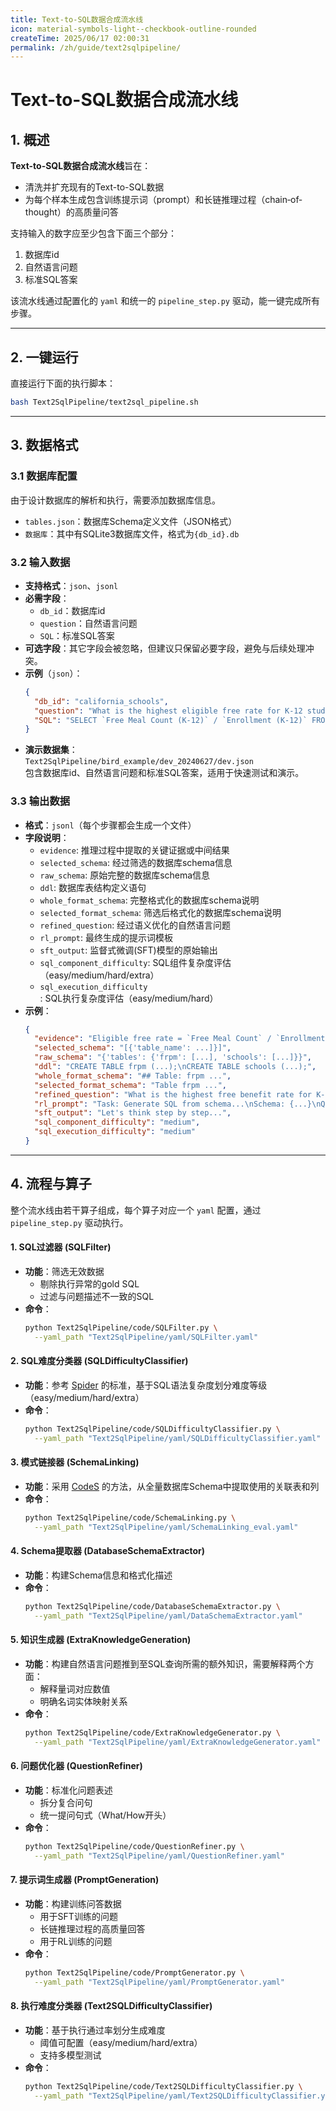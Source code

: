 ```yaml
---
title: Text-to-SQL数据合成流水线
icon: material-symbols-light--checkbook-outline-rounded
createTime: 2025/06/17 02:00:31  
permalink: /zh/guide/text2sqlpipeline/  
---
```


# Text-to-SQL数据合成流水线

## 1. 概述

**Text-to-SQL数据合成流水线**旨在：  
- 清洗并扩充现有的Text-to-SQL数据  
- 为每个样本生成包含训练提示词（prompt）和长链推理过程（chain‐of‐thought）的高质量问答

支持输入的数字应至少包含下面三个部分：
1. 数据库id
2. 自然语言问题  
3. 标准SQL答案

该流水线通过配置化的 `yaml` 和统一的 `pipeline_step.py` 驱动，能一键完成所有步骤。

---

## 2. 一键运行

直接运行下面的执行脚本：  
```bash
bash Text2SqlPipeline/text2sql_pipeline.sh
```

---

## 3. 数据格式

### 3.1 数据库配置

由于设计数据库的解析和执行，需要添加数据库信息。

- `tables.json`：数据库Schema定义文件（JSON格式）
- `数据库`：其中有SQLite3数据库文件，格式为`{db_id}.db`

### 3.2 输入数据

- **支持格式**：`json`、`jsonl`  
- **必需字段**：  
  - `db_id`：数据库id
  - `question`：自然语言问题  
  - `SQL`：标准SQL答案
- **可选字段**：其它字段会被忽略，但建议只保留必要字段，避免与后续处理冲突。  
- **示例**（`json`）：
  ```json
  {
    "db_id": "california_schools",
    "question": "What is the highest eligible free rate for K-12 students in the schools in Alameda County?",
    "SQL": "SELECT `Free Meal Count (K-12)` / `Enrollment (K-12)` FROM frpm WHERE `County Name` = 'Alameda' ORDER BY (CAST(`Free Meal Count (K-12)` AS REAL) / `Enrollment (K-12)`) DESC LIMIT 1"
  }
  ```
- **演示数据集**：  
  `Text2SqlPipeline/bird_example/dev_20240627/dev.json`  
  包含数据库id、自然语言问题和标准SQL答案，适用于快速测试和演示。

### 3.3 输出数据

- **格式**：`jsonl`（每个步骤都会生成一个文件）  
- **字段说明**：
  - `evidence`: 推理过程中提取的关键证据或中间结果
  - `selected_schema`: 经过筛选的数据库schema信息
  - `raw_schema`: 原始完整的数据库schema信息
  - `ddl`: 数据库表结构定义语句
  - `whole_format_schema`: 完整格式化的数据库schema说明
  - `selected_format_schema`: 筛选后格式化的数据库schema说明
  - `refined_question`: 经过语义优化的自然语言问题
  - `rl_prompt`: 最终生成的提示词模板
  - `sft_output`: 监督式微调(SFT)模型的原始输出
  - `sql_component_difficulty`: SQL组件复杂度评估（easy/medium/hard/extra）
  - `sql_execution_difficulty`: SQL执行复杂度评估（easy/medium/hard）
- **示例**：
  ```json
  {
    "evidence": "Eligible free rate = `Free Meal Count` / `Enrollment`",
    "selected_schema": "[{'table_name': ...]}]",
    "raw_schema": "{'tables': {'frpm': [...], 'schools': [...]}}",
    "ddl": "CREATE TABLE frpm (...);\nCREATE TABLE schools (...);",
    "whole_format_schema": "## Table: frpm ...",
    "selected_format_schema": "Table frpm ...",
    "refined_question": "What is the highest free benefit rate for K-12 in Alameda?",
    "rl_prompt": "Task: Generate SQL from schema...\nSchema: {...}\nQuestion: {...}",
    "sft_output": "Let's think step by step...",
    "sql_component_difficulty": "medium",
    "sql_execution_difficulty": "medium"
  }
  ```

---

## 4. 流程与算子

整个流水线由若干算子组成，每个算子对应一个 `yaml` 配置，通过 `pipeline_step.py` 驱动执行。

#### 1. **SQL过滤器 (SQLFilter)**  
- **功能**：筛选无效数据
  - 剔除执行异常的gold SQL  
  - 过滤与问题描述不一致的SQL  
- **命令**：
  ```bash
  python Text2SqlPipeline/code/SQLFilter.py \
    --yaml_path "Text2SqlPipeline/yaml/SQLFilter.yaml"
  ```

#### 2. **SQL难度分类器 (SQLDifficultyClassifier)**  
- **功能**：参考 [Spider](https://arxiv.org/abs/1809.08887) 的标准，基于SQL语法复杂度划分难度等级（easy/medium/hard/extra）  
- **命令**：
  ```bash
  python Text2SqlPipeline/code/SQLDifficultyClassifier.py \
    --yaml_path "Text2SqlPipeline/yaml/SQLDifficultyClassifier.yaml"
  ```

#### 3. **模式链接器 (SchemaLinking)**  
- **功能**：采用 [CodeS](https://arxiv.org/abs/2402.16347) 的方法，从全量数据库Schema中提取使用的关联表和列  
- **命令**：
  ```bash
  python Text2SqlPipeline/code/SchemaLinking.py \
    --yaml_path "Text2SqlPipeline/yaml/SchemaLinking_eval.yaml"
  ```

#### 4. **Schema提取器 (DatabaseSchemaExtractor)**  
- **功能**：构建Schema信息和格式化描述  
- **命令**：
  ```bash
  python Text2SqlPipeline/code/DatabaseSchemaExtractor.py \
    --yaml_path "Text2SqlPipeline/yaml/DataSchemaExtractor.yaml"
  ```

#### 5. **知识生成器 (ExtraKnowledgeGeneration)**  
- **功能**：构建自然语言问题推到至SQL查询所需的额外知识，需要解释两个方面：  
  - 解释量词对应数值  
  - 明确名词实体映射关系  
- **命令**：
  ```bash
  python Text2SqlPipeline/code/ExtraKnowledgeGenerator.py \
    --yaml_path "Text2SqlPipeline/yaml/ExtraKnowledgeGenerator.yaml"
  ```

#### 6. **问题优化器 (QuestionRefiner)**  
- **功能**：标准化问题表述  
  - 拆分复合问句  
  - 统一提问句式（What/How开头）  
- **命令**：
  ```bash
  python Text2SqlPipeline/code/QuestionRefiner.py \
    --yaml_path "Text2SqlPipeline/yaml/QuestionRefiner.yaml"
  ```

#### 7. **提示词生成器 (PromptGeneration)**  
- **功能**：构建训练问答数据  
  - 用于SFT训练的问题 
  - 长链推理过程的高质量回答
  - 用于RL训练的问题
- **命令**：
  ```bash
  python Text2SqlPipeline/code/PromptGenerator.py \
    --yaml_path "Text2SqlPipeline/yaml/PromptGenerator.yaml"
  ```

#### 8. **执行难度分类器 (Text2SQLDifficultyClassifier)**  
- **功能**：基于执行通过率划分生成难度  
  - 阈值可配置（easy/medium/hard/extra）  
  - 支持多模型测试  
- **命令**：
  ```bash
  python Text2SqlPipeline/code/Text2SQLDifficultyClassifier.py \
    --yaml_path "Text2SqlPipeline/yaml/Text2SQLDifficultyClassifier.yaml"
  ```



